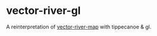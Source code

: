 # vector-river-gl

A reinterpretation of [vector-river-map](https://github.com/NelsonMinar/vector-river-map)
with tippecanoe & gl.
